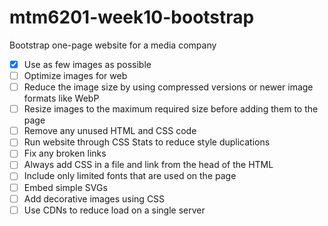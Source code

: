 # mtm6201-week10-bootstrap
Bootstrap one-page website for a media company

 - [x] Use as few images as possible
 - [ ] Optimize images for web
 - [ ] Reduce the image size by using compressed versions or newer image formats like WebP
 - [ ] Resize images to the maximum required size before adding them to the page
 - [ ] Remove any unused HTML and CSS code
 - [ ] Run website through CSS Stats to reduce style duplications
 - [ ] Fix any broken links
 - [ ] Always add CSS in a file and link from the head of the HTML
 - [ ] Include only limited fonts that are used on the page
 - [ ] Embed simple SVGs
 - [ ] Add decorative images using CSS
 - [ ] Use CDNs to reduce load on a single server